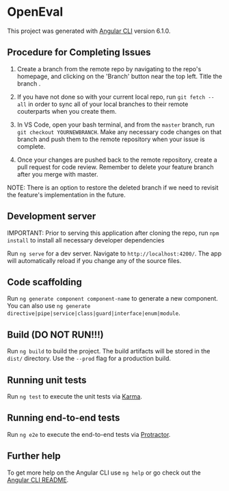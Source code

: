 # OpenEval

This project was generated with [Angular CLI](https://github.com/angular/angular-cli) version 6.1.0.

## Procedure for Completing Issues

1) Create a branch from the remote repo by navigating to the repo's homepage, and clicking on the 'Branch' button near the top left. Title the branch .

2) If you have not done so with your current local repo, run `git fetch --all` in order to sync all of your local branches to their remote couterparts when you create them.

3) In VS Code, open your bash terminal, and from the `master` branch, run `git checkout YOURNEWBRANCH`. Make any necessary code changes on that branch and push them to the remote repository when your issue is complete.

4) Once your changes are pushed back to the remote repository, create a pull request for code review. Remember to delete your feature branch after you merge with master.

NOTE: There is an option to restore the deleted branch if we need to revisit the feature's implementation in the future.

## Development server

IMPORTANT: Prior to serving this application after cloning the repo, run `npm install` to install all necessary developer dependencies

Run `ng serve` for a dev server. Navigate to `http://localhost:4200/`. The app will automatically reload if you change any of the source files.

## Code scaffolding

Run `ng generate component component-name` to generate a new component. You can also use `ng generate directive|pipe|service|class|guard|interface|enum|module`.

## Build (DO NOT RUN!!!)

Run `ng build` to build the project. The build artifacts will be stored in the `dist/` directory. Use the `--prod` flag for a production build.

## Running unit tests

Run `ng test` to execute the unit tests via [Karma](https://karma-runner.github.io).

## Running end-to-end tests

Run `ng e2e` to execute the end-to-end tests via [Protractor](http://www.protractortest.org/).

## Further help

To get more help on the Angular CLI use `ng help` or go check out the [Angular CLI README](https://github.com/angular/angular-cli/blob/master/README.md).
